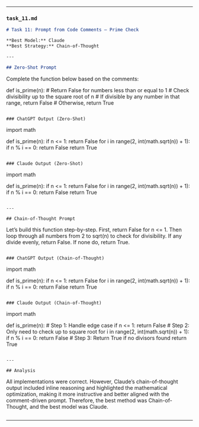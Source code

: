 
---

### `task_11.md`

```markdown
# Task 11: Prompt from Code Comments – Prime Check

**Best Model:** Claude  
**Best Strategy:** Chain-of-Thought  

---

## Zero-Shot Prompt
```
Complete the function below based on the comments:

def is_prime(n):
    # Return False for numbers less than or equal to 1
    # Check divisibility up to the square root of n
    # If divisible by any number in that range, return False
    # Otherwise, return True
```

### ChatGPT Output (Zero-Shot)
```
import math

def is_prime(n):
    if n <= 1:
        return False
    for i in range(2, int(math.sqrt(n)) + 1):
        if n % i == 0:
            return False
    return True
```

### Claude Output (Zero-Shot)
```
import math

def is_prime(n):
    if n <= 1:
        return False
    for i in range(2, int(math.sqrt(n)) + 1):
        if n % i == 0:
            return False
    return True
```

---

## Chain-of-Thought Prompt
```
Let’s build this function step-by-step. First, return False for n <= 1. Then loop through all numbers from 2 to sqrt(n) to check for divisibility. If any divide evenly, return False. If none do, return True.
```

### ChatGPT Output (Chain-of-Thought)
```
import math

def is_prime(n):
    if n <= 1:
        return False
    for i in range(2, int(math.sqrt(n)) + 1):
        if n % i == 0:
            return False
    return True
```

### Claude Output (Chain-of-Thought)
```
import math

def is_prime(n):
    # Step 1: Handle edge case
    if n <= 1:
        return False
    # Step 2: Only need to check up to square root
    for i in range(2, int(math.sqrt(n)) + 1):
        if n % i == 0:
            return False
    # Step 3: Return True if no divisors found
    return True
```

---

## Analysis
```
All implementations were correct. However, Claude’s chain-of-thought output included inline reasoning and highlighted the mathematical optimization, making it more instructive and better aligned with the comment-driven prompt. Therefore, the best method was Chain-of-Thought, and the best model was Claude.
```
```

---